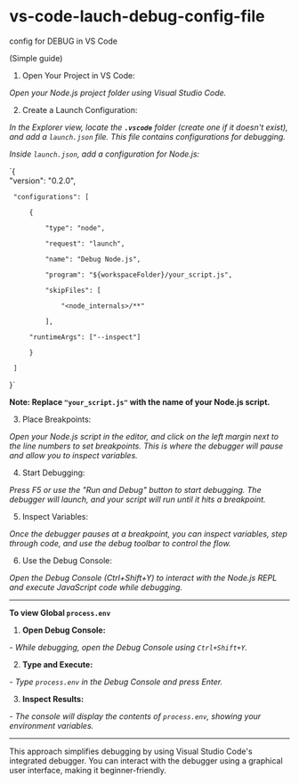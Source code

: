 # vs-code-lauch-debug-config-file
config for DEBUG in VS Code  

(Simple guide)  

1. Open Your Project in VS Code:  

*Open your Node.js project folder using Visual Studio Code.*  

2. Create a Launch Configuration:  

*In the Explorer view, locate the **`.vscode`** folder (create one if it doesn't exist), and add a `launch.json` file. This file contains configurations for debugging.*  

*Inside `launch.json`, add a configuration for Node.js:*  

`{  
     "version": "0.2.0",  
     
     "configurations": [  
     
         {  
         
             "type": "node",  
             
             "request": "launch",  
             
             "name": "Debug Node.js",  
             
             "program": "${workspaceFolder}/your_script.js",  
             
             "skipFiles": [  
             
                 "<node_internals>/**"  
                 
             ],  
             
         "runtimeArgs": ["--inspect"]  
         
         }  
         
     ]  
     
}`  

**Note: Replace `"your_script.js"` with the name of your Node.js script.**  

3. Place Breakpoints:  

*Open your Node.js script in the editor, and click on the left margin next to the line numbers to set breakpoints. This is where the debugger will pause and allow you to inspect variables.*  

4. Start Debugging:  

*Press F5 or use the "Run and Debug" button to start debugging. The debugger will launch, and your script will run until it hits a breakpoint.*  

5. Inspect Variables:  

*Once the debugger pauses at a breakpoint, you can inspect variables, step through code, and use the debug toolbar to control the flow.*  

6. Use the Debug Console:  

*Open the Debug Console (Ctrl+Shift+Y) to interact with the Node.js REPL and execute JavaScript code while debugging.*  

- --------------------------------------------------------  

**To view Global `process.env`**  

1. **Open Debug Console:**  

*- While debugging, open the Debug Console using ``Ctrl+Shift+Y``.*  

2. **Type and Execute:**  

*- Type ``process.env`` in the Debug Console and press Enter.*  

3. **Inspect Results:**  

*- The console will display the contents of ``process.env``, showing your environment variables.*  

- --------------------------------------------------------  

This approach simplifies debugging by using Visual Studio Code's integrated debugger. You can interact with the debugger using a graphical user interface, making it beginner-friendly.
